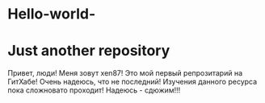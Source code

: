 # Hello-world-
Just another repository
==============================
Привет, люди!
Меня зовут xen87! Это мой первый репрозитарий на ГитХабе!
Очень надеюсь, что не последний!
Изучения данного ресурса пока сложновато проходит!
Надеюсь - сдюжим!!!
